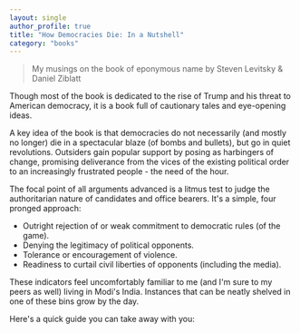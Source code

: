 ```yaml
---
layout: single
author_profile: true
title: "How Democracies Die: In a Nutshell"
category: "books"
---
```


> My musings on the book of eponymous name by Steven Levitsky & Daniel Ziblatt

Though most of the book is dedicated to the rise of Trump and his threat to American democracy, it is a book full of cautionary tales and eye-opening ideas.

A key idea of the book is that democracies do not necessarily (and mostly no longer) die in a spectacular blaze (of bombs and bullets), but go in quiet revolutions. Outsiders gain popular support by posing as harbingers of change, promising deliverance from the vices of the existing political order to an increasingly frustrated people - the need of the hour.

The focal point of all arguments advanced is a litmus test to judge the authoritarian nature of candidates and office bearers. It's a simple, four pronged approach:

- Outright rejection of or weak commitment to democratic rules (of the game).
- Denying the legitimacy of political opponents.
- Tolerance or encouragement of violence.
- Readiness to curtail civil liberties of opponents (including the media).

These indicators feel uncomfortably familiar to me (and I'm sure to my peers as well) living in Modi's India. Instances that can be neatly shelved in one of these bins grow by the day.

Here's a quick guide you can take away with you:
